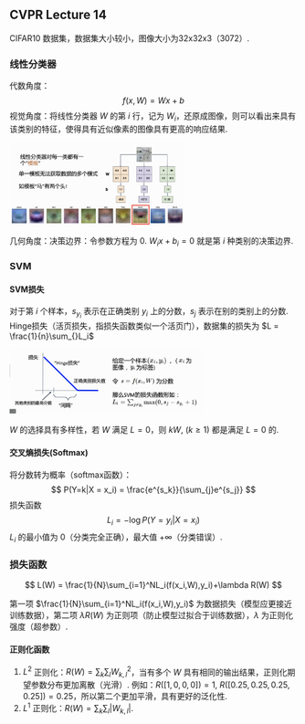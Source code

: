 ## CVPR Lecture 14

CIFAR10 数据集，数据集大小较小，图像大小为32x32x3（3072）.

### 线性分类器

代数角度：
$$
f(x,W) = Wx+b
$$
视觉角度：将线性分类器 $W$ 的第 $i$ 行，记为 $W_i$，还原成图像，则可以看出来具有该类别的特征，使得具有近似像素的图像具有更高的响应结果.

<img src="./Computer Vision Lecture 14.figure/image-20221026143016601.png" alt="image-20221026143016601" style="zoom:30%;" />

几何角度：决策边界：令参数方程为 $0$. $W_ix+b_i=0$ 就是第 $i$ 种类别的决策边界.

### SVM

#### SVM损失

对于第 $i$ 个样本，$s_{y_i}$ 表示在正确类别 $y_i$ 上的分数，$s_j$ 表示在别的类别上的分数. Hinge损失（活页损失，指损失函数类似一个活页门），数据集的损失为 $L = \frac{1}{n}\sum_{}L_i$ 

<img src="./Computer Vision Lecture 14.figure/image-20221026143742003.png" alt="image-20221026143742003" style="zoom:33%;" />

$W$ 的选择具有多样性，若 $W$ 满足 $L=0$，则 $kW,\ (k\geqslant 1)$ 都是满足 $L = 0$ 的.

#### 交叉熵损失(Softmax)

将分数转为概率（softmax函数）：
$$
P(Y=k|X = x_i) = \frac{e^{s_k}}{\sum_{j}e^{s_j}}
$$
损失函数
$$
L_i = -\log P(Y=y_i|X=x_i)
$$
$L_i$ 的最小值为 $0$（分类完全正确），最大值 $+\infty$（分类错误）.

### 损失函数

$$
L(W) = \frac{1}{N}\sum_{i=1}^NL_i(f(x_i,W),y_i)+\lambda R(W)
$$

第一项 $\frac{1}{N}\sum_{i=1}^NL_i(f(x_i,W),y_i)$ 为数据损失（模型应更接近训练数据），第二项 $\lambda R(W)$ 为正则项（防止模型过拟合于训练数据），$\lambda$ 为正则化强度（超参数）.

#### 正则化函数

1. $L^2$ 正则化：$R(W) = \sum_{k}\sum_{l}W^2_{k,l}$，当有多个 $W$ 具有相同的输出结果，正则化期望参数分布更加离散（光滑）. 例如：$R([1,0,0,0]) = 1,\ R([0.25,0.25,0.25,0.25])=0.25$，所以第二个更加平滑，具有更好的泛化性.
2. $L^1$ 正则化：$R(W) = \sum_{k}\sum_{l}|W_{k,l}|$.
